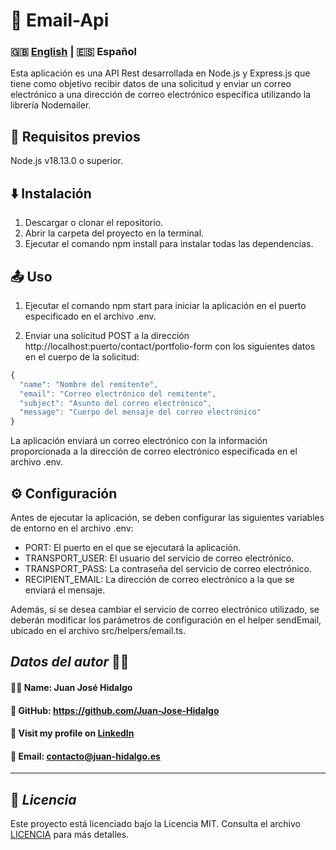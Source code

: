 # 📧 **Email-Api**
### 🇬🇧 [English](../README.md) | 🇪🇸 Español
Esta aplicación es una API Rest desarrollada en Node.js y Express.js que tiene como objetivo recibir datos de una solicitud y enviar un correo electrónico a una dirección de correo electrónico específica utilizando la librería Nodemailer.

##  📝 Requisitos previos
Node.js v18.13.0 o superior.
## ⬇️ Instalación
1. Descargar o clonar el repositorio.
2. Abrir la carpeta del proyecto en la terminal.
3. Ejecutar el comando npm install para instalar todas las dependencias.
## 📤 Uso
1. Ejecutar el comando npm start para iniciar la aplicación en el puerto especificado en el archivo .env.

2. Enviar una solicitud POST a la dirección http://localhost:puerto/contact/portfolio-form con los siguientes datos en el cuerpo de la solicitud:

```typescript
{
  "name": "Nombre del remitente",
  "email": "Correo electrónico del remitente",
  "subject": "Asunto del correo electrónico",
  "message": "Cuerpo del mensaje del correo electrónico"
}
```
La aplicación enviará un correo electrónico con la información proporcionada a la dirección de correo electrónico especificada en el archivo .env.

## ⚙️ Configuración
Antes de ejecutar la aplicación, se deben configurar las siguientes variables de entorno en el archivo .env:

- PORT: El puerto en el que se ejecutará la aplicación.
- TRANSPORT_USER: El usuario del servicio de correo electrónico.
- TRANSPORT_PASS: La contraseña del servicio de correo electrónico.
- RECIPIENT_EMAIL: La dirección de correo electrónico a la que se enviará el mensaje.
  
Además, si se desea cambiar el servicio de correo electrónico utilizado, se deberán modificar los parámetros de configuración en el helper sendEmail, ubicado en el archivo src/helpers/email.ts.
## ***Datos del autor*** 👨‍💻
#### 🙋‍♂️ Name: Juan José Hidalgo
#### 🐙 GitHub: https://github.com/Juan-Jose-Hidalgo
#### 💼 Visit my profile on [LinkedIn](https://www.linkedin.com/in/juan-jos%C3%A9-hidalgo-ya%C3%B1ez-854698b4/)
#### 📨 Email: contacto@juan-hidalgo.es
---
## 📝 ***Licencia***
Este proyecto está licenciado bajo la Licencia MIT. Consulta el archivo [LICENCIA](./LICENCIA.md) para más detalles.
